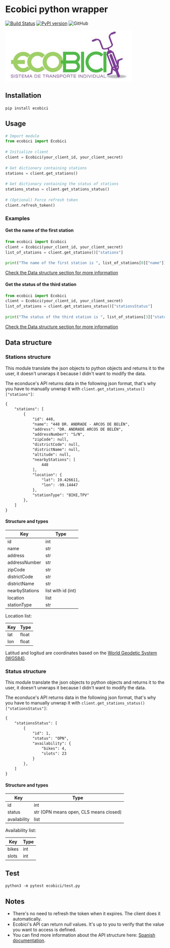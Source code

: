 # Ecobici python wrapper

[![Build Status](https://travis-ci.com/sainoba/ecobici_py.svg?branch=master)](https://travis-ci.com/sainoba/ecobici_py)
[![PyPI version](https://badge.fury.io/py/ecobici.svg)](https://badge.fury.io/py/ecobici)
![GitHub](https://img.shields.io/github/license/mashape/apistatus.svg)

![Ecobici logo](https://raw.githubusercontent.com/sainoba/ecobici_py/master/img/ecobici.jpg)

## Installation
`pip install ecobici`

## Usage

```python
# Import module
from ecobici import Ecobici

# Initialize client
client = Ecobici(your_client_id, your_client_secret)

# Get dictionary containing stations
stations = client.get_stations()

# Get dictionary containing the status of stations
stations_status = client.get_stations_status()

# (Optional) Force refresh token
client.refresh_token()

```

### Examples
#### Get the name of the first station
```python
from ecobici import Ecobici
client = Ecobici(your_client_id, your_client_secret)
list_of_stations = client.get_stations()["stations"]

print("The name of the first station is ", list_of_stations[0]["name"])
```
[Check the Data structure section for more information](#data-structure)

#### Get the status of the third station
```python
from ecobici import Ecobici
client = Ecobici(your_client_id, your_client_secret)
list_of_stations = client.get_stations_status()["stationsStatus"]

print("The status of the third station is ", list_of_stations[3]["status"])
```
[Check the Data structure section for more information](#data-structure)

## Data structure
### Stations structure

This module translate the json objects to python objects and returns it to the user,
it doesn't unwraps it because I didn't want to modify the data.

The econduce's API returns data in the following json format,
that's why you have to manually unwrap it with `client.get_stations_status()["stations"]`:

```json5
{
    "stations": [
        {
            "id": 448,
            "name": "448 DR. ANDRADE - ARCOS DE BELÉN",
            "address": "DR. ANDRADE ARCOS DE BELÉN",
            "addressNumber": "S/N",
            "zipCode": null,
            "districtCode": null,
            "districtName": null,
            "altitude": null,
            "nearbyStations": [
                448
            ],
            "location": {
                "lat": 19.426611,
                "lon": -99.14447
            },
            "stationType": "BIKE,TPV"
        },
    ]
}
```

#### Structure and types

|Key|Type|
|---|---|
|id|int|
|name|str|
|address|str|
|addressNumber|str|
|zipCode|str|
|districtCode|str|
|districtName|str|
|nearbyStations|list with id (int)|
|location|list|
|stationType|str|

Location list:

|Key|Type|
|---|---|
|lat|float|
|lon|float|

Latitud and logitud are coordinates based on the [World Geodetic System (WGS84)](https://es.wikipedia.org/wiki/WGS84).

### Status structure

This module translate the json objects to python objects and returns it to the user,
it doesn't unwraps it because I didn't want to modify the data.

The econduce's API returns data in the following json format,
that's why you have to manually unwrap it with `client.get_stations_status()["stationsStatus"]`:

```json5
{
    "stationsStatus": [
        {
            "id": 1,
            "status": "OPN",
            "availability": {
                "bikes": 4,
                "slots": 23
            }
        },
    ]
}      
```

#### Structure and types

|Key|Type|
|---|---|
|id|int|
|status|str (OPN means open, CLS means closed)|
|availability|list|

Availability list:

|Key|Type|
|---|---|
|bikes|int|
|slots|int|

## Test 
`python3 -m pytest ecobici/test.py`

## Notes
- There's no need to refresh the token when it expires. The client does it automatically.
- Ecobici's API can return _null_ values. It's up to you to verify that the value you want to access is defined.
- You can find more information about the API structure here: [Spanish documentation](https://www.ecobici.cdmx.gob.mx/sites/default/files/pdf/manual_api_opendata_esp_final.pdf).
